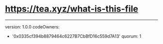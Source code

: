 # https://tea.xyz/what-is-this-file
---
version: 1.0.0
codeOwners:
  - '0x0335cf394b8879464c6227B7CbBfD16c559d7A13'
quorum: 1
